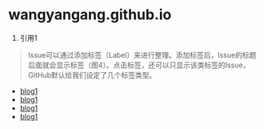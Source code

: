 # wangyangang.github.io
1. 引用1

> Issue可以通过添加标签（Label）来进行整理。添加标签后，Issue的标题后面就会显示标签（图4）。点击标签，还可以只显示该类标签的Issue，GitHub默认给我们设定了几个标签类型。

- [blog1](https://github.com/wangyangang/blog/issues/1)
- [blog1](https://github.com/wangyangang/blog/issues/2)
- [blog1](https://github.com/wangyangang/blog/issues/3)
- [blog1](https://github.com/wangyangang/blog/issues/4)
